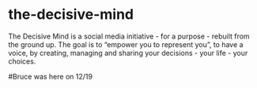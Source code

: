 # the-decisive-mind
The Decisive Mind is a social media initiative -  for a purpose - rebuilt from the ground up. The goal is to “empower you to represent you”, to have a voice, by creating, managing and sharing your decisions - your life -  your choices.  


#Bruce was here on 12/19
